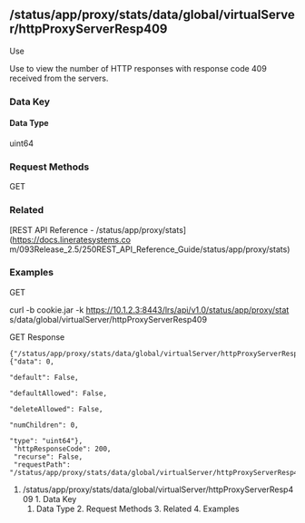 ## /status/app/proxy/stats/data/global/virtualServer/httpProxyServerResp409

Use

Use to view the number of HTTP responses with response code 409 received from
the servers.

### Data Key

#### Data Type

uint64

### Request Methods

GET

### Related

[REST API Reference - /status/app/proxy/stats](https://docs.lineratesystems.co
m/093Release_2.5/250REST_API_Reference_Guide/status/app/proxy/stats)

### Examples

GET

curl -b cookie.jar -k https://10.1.2.3:8443/lrs/api/v1.0/status/app/proxy/stat
s/data/global/virtualServer/httpProxyServerResp409

GET Response

    
    {"/status/app/proxy/stats/data/global/virtualServer/httpProxyServerResp409": {"data": 0,
                                                                                "default": False,
                                                                                "defaultAllowed": False,
                                                                                "deleteAllowed": False,
                                                                                "numChildren": 0,
                                                                                "type": "uint64"},
     "httpResponseCode": 200,
     "recurse": False,
     "requestPath": "/status/app/proxy/stats/data/global/virtualServer/httpProxyServerResp409"}
    

  1. /status/app/proxy/stats/data/global/virtualServer/httpProxyServerResp409
    1. Data Key
      1. Data Type
    2. Request Methods
    3. Related
    4. Examples

